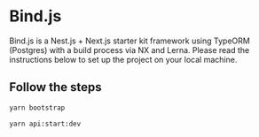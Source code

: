 # Bind.js

Bind.js is a Nest.js + Next.js starter kit framework using TypeORM (Postgres) with a build process via NX and Lerna.
Please read the instructions below to set up the project on your local machine.

## Follow the steps

```sh
yarn bootstrap
```

```sh
yarn api:start:dev
```
